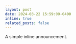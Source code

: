```yaml
---
layout: post
date: 2024-03-22 15:59:00-0400
inline: true
related_posts: false
---
```


A simple inline announcement.